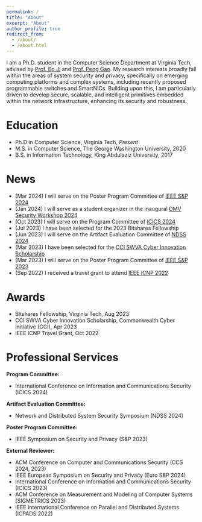 ```yaml
---
permalink: /
title: "About"
excerpt: "About"
author_profile: true
redirect_from: 
  - /about/
  - /about.html
---
```

I am a Ph.D. student in the Computer Science Department at Virginia Tech, advised by [Prof. Bo Ji](https://people.cs.vt.edu/boji/) and [Prof.  Peng Gao](https://people.cs.vt.edu/penggao/). My research interests broadly fall within the areas of system security and privacy, specifically on emerging computing platforms and complex systems, including recently proposed programmable switches and SmartNICs. Building upon this, I am particularly driven to develop secure, scalable, and intelligent primitives embedded within the network infrastructure, enhancing its security and robustness.

Education
=====
* Ph.D in Computer Science, Virginia Tech, *Present*
* M.S. in Computer Science, The George Washington University, 2020
* B.S. in Information Technology, King Abdulaziz University, 2017

News
======
* (Mar 2024) I will serve on the Poster Program Committee of [IEEE S&P 2024](https://sp2024.ieee-security.org/cfposters.html)
* (Jan 2024) I will serve as a student organizer in the inaugural [DMV Security Workshop 2024](https://dmv-sec-workshop.github.io/)
* (Oct 2023) I will serve on the Program Committee of [ICICS 2024](http://icics2024.aegean.gr/technical-program-committee/)
* (Jul 2023) I have been selected for the 2023 Bitshares Fellowship
* (Jun 2023) I will serve on the Artifact Evaluation Committee of [NDSS 2024](https://secartifacts.github.io/ndss2024/)
* (Mar 2023) I have been selected for the [CCI SWVA Cyber Innovation Scholarship](https://cyberinitiative-swva.org/)
* (Mar 2023) I will serve on the Poster Program Committee of [IEEE S&P 2023](https://www.ieee-security.org/TC/SP2023/cfposters.html)
* (Sep 2022) I received a travel grant to attend [IEEE ICNP 2022](https://icnp22.cs.ucr.edu/)

Awards
======
* Bitshares Fellowship, Virginia Tech, Aug 2023
* CCI SWVA Cyber Innovation Scholarship, Commonwealth Cyber Initiative (CCI), Apr 2023
* IEEE ICNP Travel Grant, Oct 2022

Professional Services
======
**Program Committee:** 
* International Conference on Information and Communications Security (ICICS 2024)

**Artifact Evaluation Committee:**
* Network and Distributed System Security Symposium (NDSS 2024)

**Poster Program Committee:** 
* IEEE Symposium on Security and Privacy (S&P 2023)

**External Reviewer:** 
* ACM Conference on Computer and Communications Security (CCS 2024, 2023)
* IEEE European Symposium on Security and Privacy (Euro S&P 2024)
* International Conference on Information and Communications Security (ICICS 2023)
* ACM Conference on Measurement and Modeling of Computer Systems (SIGMETRICS 2023)
* IEEE International Conference on Parallel and Distributed Systems (ICPADS 2022)
